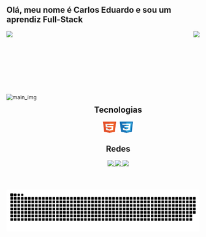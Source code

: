 ## Olá, meu nome é Carlos Eduardo e sou um aprendiz Full-Stack

<div alight="center">
  <img height="147em" src="https://github-readme-stats-ocarloslima.vercel.app//api?username=ocarloslima&show_icons=true&theme=synthwave"/>
  <img align="right" height="147em" src="https://github-readme-stats-ocarloslima.vercel.app//api/top-langs/?username=ocarloslima&layout=compact&langs_count=16&theme=synthwave"/>
<div>

<div style="display: inline-block" align="center"> <br>
  <img align="left" alt="main_img" height="250" src="https://img.freepik.com/premium-vector/web-development-programming-languages-css-html-it-ui-programmer-cartoon-       character-developing-website-coding-flat-illustration-banner_128772-866.jpg?w=2000">
  <h2>Tecnologias</h2>     
  <img align="center" alt="HTML" height="30" width="40" src="https://raw.githubusercontent.com/devicons/devicon/master/icons/html5/html5-original.svg">
  <img align="center" alt="CSS" height="30" width="40" src="https://raw.githubusercontent.com/devicons/devicon/master/icons/css3/css3-original.svg">
  <h2>Redes</h2>
  <a href="https://www.instagram.com/olimaandrade/" target="_blank">
    <img src="https://img.shields.io/badge/-Instagram-%23E4405F?style=for-the-badge&logo=instagram&logoColor=white" target="_blank">
  </a>
  <a href = "mailto:edulimandrade@gmail.com">
    <img src="https://img.shields.io/badge/-Gmail-D14836?style=for-the-badge&logo=Gmail&logoColor=white" target="_blank">   
  </a>
  <a href="https://www.linkedin.com/in/carlos-eduardo-lima-martins-de-andrade-5557b2245/" target="_blank">
    <img src="https://img.shields.io/badge/-LinkedIn-%230077B5?style=for-the-badge&logo=linkedin&logoColor=white" target="_blank">
  </a> 
  
  
  
  ![Snake animation](https://github.com/OCarlosLima/OCarlosLima/blob/output/github-contribution-grid-snake.svg)
</div>
